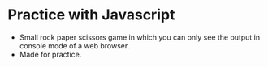   # Practice with Javascript
  
  * Small rock paper scissors game in which you can only see the output in console mode of a web browser.
  * Made for practice.
